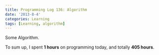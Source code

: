 ```yaml
---
title: Programming Log 136: Algorithm
date: '2013-8-4'
categories: Learning
tags: [Learning, algorithm]
---
```


Some Algorithm.

To sum up, I spent **1 hours** on programming today, and totally **405 hours**. 